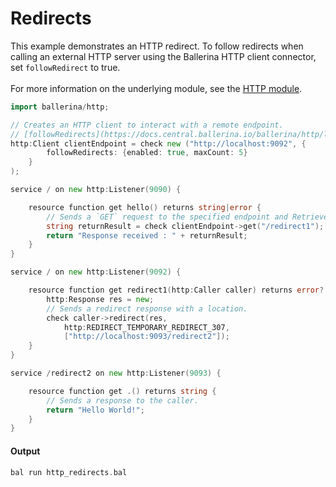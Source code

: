 # Redirects

 This example demonstrates an HTTP redirect. 
 To follow redirects when calling an external HTTP server using the Ballerina HTTP client connector, set `followRedirect`
 to true.<br/><br/>
 For more information on the underlying module, 
 see the [HTTP module](https:docs.central.ballerina.io/ballerina/http/latest/).

```go
import ballerina/http;

// Creates an HTTP client to interact with a remote endpoint.
// [followRedirects](https://docs.central.ballerina.io/ballerina/http/latest/records/FollowRedirects) record provides configurations associated with HTTP redirects.
http:Client clientEndpoint = check new ("http://localhost:9092", {
        followRedirects: {enabled: true, maxCount: 5}
    }
);

service / on new http:Listener(9090) {

    resource function get hello() returns string|error {
        // Sends a `GET` request to the specified endpoint and Retrieved the text payload from the response.
        string returnResult = check clientEndpoint->get("/redirect1");
        return "Response received : " + returnResult;
    }
}

service / on new http:Listener(9092) {

    resource function get redirect1(http:Caller caller) returns error? {
        http:Response res = new;
        // Sends a redirect response with a location.
        check caller->redirect(res,
            http:REDIRECT_TEMPORARY_REDIRECT_307,
            ["http://localhost:9093/redirect2"]);
    }
}

service /redirect2 on new http:Listener(9093) {

    resource function get .() returns string {
        // Sends a response to the caller.
        return "Hello World!";
    }
}
```

#### Output

```go
bal run http_redirects.bal
```